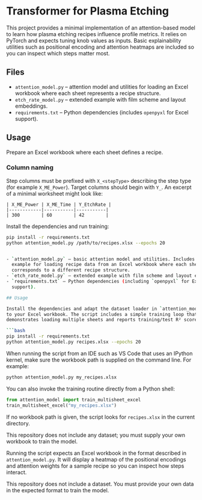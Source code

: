 # Transformer for Plasma Etching

This project provides a minimal implementation of an attention-based model to learn how plasma etching recipes influence profile metrics. It relies on PyTorch and expects tuning knob values as inputs. Basic explainability utilities such as positional encoding and attention heatmaps are included so you can inspect which steps matter most.

## Files

- `attention_model.py` – attention model and utilities for loading an Excel workbook where each sheet represents a recipe structure.
- `etch_rate_model.py` – extended example with film scheme and layout embeddings.
- `requirements.txt` – Python dependencies (includes `openpyxl` for Excel support).

## Usage

Prepare an Excel workbook where each sheet defines a recipe.

### Column naming

Step columns must be prefixed with `X_<stepType>` describing the step type
(for example `X_ME_Power`). Target columns should begin with `Y_`.
An excerpt of a minimal worksheet might look like:

```
| X_ME_Power | X_ME_Time | Y_EtchRate |
|------------|-----------|-----------|
| 300        | 60        | 42        |
```

Install the dependencies and run training:

```bash
pip install -r requirements.txt
python attention_model.py /path/to/recipes.xlsx --epochs 20


- `attention_model.py` – basic attention model and utilities. Includes an
  example for loading recipe data from an Excel workbook where each sheet
  corresponds to a different recipe structure.
- `etch_rate_model.py` – extended example with film scheme and layout embeddings.
- `requirements.txt` – Python dependencies (including `openpyxl` for Excel
  support).

## Usage

Install the dependencies and adapt the dataset loader in `attention_model.py`
to your Excel workbook. The script includes a simple training loop that
demonstrates loading multiple sheets and reports training/test R² scores.

```bash
pip install -r requirements.txt
python attention_model.py recipes.xlsx --epochs 20
```

When running the script from an IDE such as VS Code that uses an IPython
kernel, make sure the workbook path is supplied on the command line. For
example:

```bash
python attention_model.py my_recipes.xlsx
```

You can also invoke the training routine directly from a Python shell:

```python
from attention_model import train_multisheet_excel
train_multisheet_excel("my_recipes.xlsx")
```

If no workbook path is given, the script looks for `recipes.xlsx` in the current directory.

This repository does not include any dataset; you must supply your own workbook to train the model.


Running the script expects an Excel workbook in the format described in
`attention_model.py`. It will display a heatmap of the positional encodings and
attention weights for a sample recipe so you can inspect how steps interact.


This repository does not include a dataset. You must provide your own
data in the expected format to train the model.

